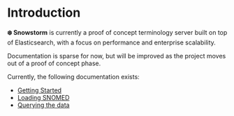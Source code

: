 # Introduction

**❄️ Snowstorm** is currently a proof of concept terminology server built on top of Elasticsearch, with a focus on performance and enterprise scalability.

Documentation is sparse for now, but will be improved as the project moves out of a proof of concept phase.

Currently, the following documentation exists:

- [Getting Started](getting-started.md)
- [Loading SNOMED](loading-snomed.md)
- [Querying the data](accessing.md)
